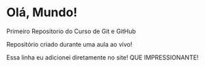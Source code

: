 # Olá, Mundo!
 Primeiro Repositorio do Curso de Git e GitHub

Repositório criado durante uma aula ao vivo!

Essa linha eu adicionei diretamente no site! QUE IMPRESSIONANTE!

